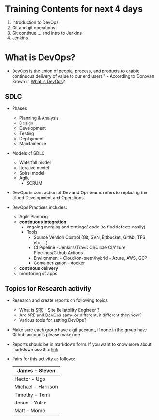 # Training Contents for next 4 days
1. Introduction to DevOps
2. Git and git operations
3. Git continue.... and intro to Jenkins
4. Jenkins


# What is DevOps?
- DevOps is the union of people, process, and products to enable continuous delivery of value to our end users." - According to Donovan Brown in [What is DevOps](https://www.donovanbrown.com/post/what-is-devops)?
## SDLC 
- Phases 
  - Planning & Analysis
  - Design
  - Development
  - Testing 
  - Deployment 
  - Maintainence

- Models of SDLC
  - Waterfall model
  - Iterative model
  - Spiral model
  - Agile
    - SCRUM

- DevOps is contraction of Dev and Ops teams refers to replacing the siloed Development and Operations.
- DevOps Practises includes:
  - Agile Planning 
  - **continuous integration** 
    - ongoing merging and testingof code (to find defects easily)
    - Tools
      - Source Version Control (Git, SVN, Bitbucket, Gitlab, TFS etc.....)
      - CI Pipeline - Jenkins/Travis CI/Circle CI/Azure Pipelines/Github Actions
      - Environment - Cloud/on-prem/hybrid - Azure, AWS, GCP
      - Containerization - docker
  - **continous delivery**
  - monitoring of apps


## Topics for Research activity 
- Research and create reports on following topics 
  - What is [SRE](https://www.ibm.com/cloud/learn/site-reliability-engineering?utm_medium=OSocial&utm_source=Youtube&utm_content=000020LH&utm_term=10013860&utm_id=YTDescription-101-What-is-SRE-LH-SRE-Guide) - Site Reliatbility Engineer ?
  - Are SRE and [DevOps](https://www.ibm.com/cloud/learn/devops-a-complete-guide?utm_medium=OSocial&utm_source=Youtube&utm_content=000020LH&utm_term=10013860&utm_id=YTDescription-101-What-is-SRE-LH-DevOps-Guide#toc-how-we-got-IsFf3zMv) same or different, if different then how?
  - Various tools for setting DevOps?
- Make sure each group have a [git](https://github.com/) account, if none in the group have Github accounts please make one
- Reports should be in markdown form. If you want to know more about markdown use this [link](https://www.markdownguide.org/cheat-sheet/)
- Pairs for this activity as follows:

    |James - Steven|
    |--------------|
    |Hector - Ugo|
    |Michael - Harrison|
    |Timothy - Temi|
    |Jesus - Yulee|
    |Matt - Momo|